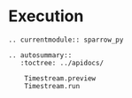 # Execution

```{eval-rst}
.. currentmodule:: sparrow_py

.. autosummary::
   :toctree: ../apidocs/

    Timestream.preview
    Timestream.run
```